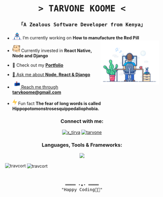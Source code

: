 <h1 align="center">
  <samp>&gt TARVONE KOOME &lt</samp>
</h1>
<h3 align="center">
  <samp>「A Zealous Software Developer from Kenya」</samp>
</h3>



- <img alt="GIF" src="https://github.com/Travcort/Travcort/blob/main/Developer.gif" width="30" /> I’m currently working on **How to manufacture the Red Pill** <img align="right" alt="GIF" src="https://github.com/Travcort/Travcort/blob/main/dev-working_rounded.gif" width="40%"/>

- <img alt="GIF" src="https://github.com/Travcort/Travcort/blob/main/hyperkitty.gif" width="25" /> Currently invested in **React Native, Node and Django**

- 👯 Check out my <a href="https://tarv.vercel.app" target="blank">**Portfolio**

- 💬 Ask me about **Node, React & Django**

- <img alt="GIF" src="https://github.com/Travcort/Travcort/blob/main/letterbox.gif" width="25" /> Reach me through **tarvkoome@gmail.com**

- <img alt="GIF" src="https://github.com/Travcort/Travcort/blob/main/lightning.gif" width="15" height="20" /> Fun fact **The fear of long words is called Hippopotomonstrosesquippedaliophobia.**

<h3 align="center">Connect with me:</h3>
<p align="center">
  <a href="https://x.com/x_Tirva" target="blank"><img align="center" src="https://raw.githubusercontent.com/rahuldkjain/github-profile-readme-generator/master/src/images/icons/Social/twitter.svg" alt="x_tirva" height="30" width="40" /></a>
  <a href="https://linkedin.com/in/tarvone" target="blank"><img align="center" src="https://raw.githubusercontent.com/rahuldkjain/github-profile-readme-generator/master/src/images/icons/Social/linked-in-alt.svg" alt="tarvone" height="30" width="40" /></a>
</p>

<h3 align="center">Languages, Tools & Frameworks:</h3>
<p align="center">
  <a href="https://skillicons.dev">
    <img src="https://skillicons.dev/icons?i=javascript,python,nodejs,react,django,flask,express,mongodb,mysql,postgres,vite,tailwind&perline=4" />
  </a>
</p>

<p><img align="left" src="https://github-readme-stats.vercel.app/api/top-langs?username=travcort&show_icons=true&locale=en&layout=donut" alt="travcort" /></p>

<p>&nbsp;<img align="center" src="https://github-readme-stats.vercel.app/api?username=travcort&show_icons=true&locale=en&theme=highcontrast" alt="travcort" /></p>

<br>
<samp>
    <p align="center">
        ════ ⋆★⋆ ════
        <br>
        "Happy Coding👨‍💻"
    </p>
</samp>
